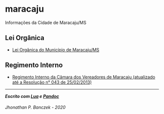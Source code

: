 # maracaju
Informações da Cidade de Maracaju/MS

## Lei Orgânica


* [Lei Orgânica do Município de Maracaju/MS](https://github.com/jhoonb/maracaju/tree/master/lei-organica)

## Regimento Interno

* [Regimento Interno da Câmara dos Vereadores de Maracaju (atualizado até a Resolução n° 043 de 25/02/2013)](https://github.com/jhoonb/maracaju/tree/master/regimento-interno)

---

***Escrito com [Lua](https://www.lua.org/) e [Pandoc](https://pandoc.org/)***


###### *Jhonathan P. Banczek* - 2020